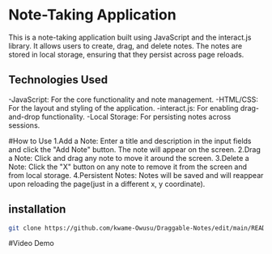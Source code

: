 # Note-Taking Application
This is a note-taking application built using JavaScript and the interact.js library. It allows users to create, drag, and delete notes. The notes are stored in local storage, ensuring that they persist across page reloads.

## Technologies Used
-JavaScript: For the core functionality and note management.
-HTML/CSS: For the layout and styling of the application.
-interact.js: For enabling drag-and-drop functionality.
-Local Storage: For persisting notes across sessions.

#How to Use
1.Add a Note: Enter a title and description in the input fields and click the "Add Note" button. The note will appear on the screen.
2.Drag a Note: Click and drag any note to move it around the screen.
3.Delete a Note: Click the "X" button on any note to remove it from the screen and from local storage.
4.Persistent Notes: Notes will be saved and will reappear upon reloading the page(just in a different x, y coordinate).

## installation 
```bash
git clone https://github.com/kwame-Owusu/Draggable-Notes/edit/main/README.md
```
#Video Demo
